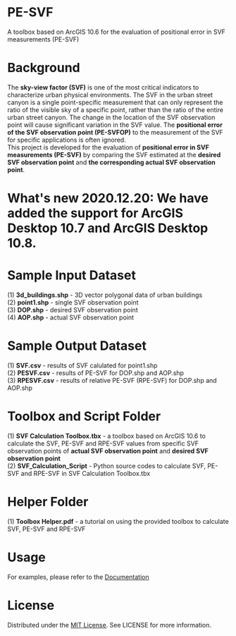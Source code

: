 # PE-SVF
A toolbox based on ArcGIS 10.6 for the evaluation of positional error in SVF measurements (PE-SVF)

# Background
The **sky-view factor (SVF)** is one of the most critical indicators to characterize urban physical environments. The SVF in the urban street canyon is a single point-specific measurement that can only represent the ratio of the visible sky of a specific point, rather than the ratio of the entire urban street canyon. The change in the location of the SVF observation point will cause significant variation in the SVF value. The **positional error of the SVF observation point (PE-SVFOP)** to the measurement of the SVF for specific applications is often ignored.  
This project is developed for the evaluation of **positional error in SVF measurements (PE-SVF)** by comparing the SVF estimated at the **desired SVF observation point** and **the corresponding actual SVF observation point**.

# What's new 2020.12.20: We have added the support for ArcGIS Desktop 10.7 and ArcGIS Desktop 10.8.   

# Sample Input Dataset
(1) **3d_buildings.shp** - 3D vector polygonal data of urban buildings   
(2) **point1.shp** - single SVF observation point   
(3) **DOP.shp** - desired SVF observation point   
(4) **AOP.shp** - actual SVF observation point

# Sample Output Dataset
(1) **SVF.csv** - results of SVF calulated for point1.shp  
(2) **PESVF.csv** - results of PE-SVF for DOP.shp and AOP.shp  
(3) **RPESVF.csv** - results of relative PE-SVF (RPE-SVF) for DOP.shp and AOP.shp     

# Toolbox and Script Folder
(1) **SVF Calculation Toolbox.tbx** - a toolbox based on ArcGIS 10.6 to calculate the SVF, PE-SVF and RPE-SVF values from specific SVF observation points of **actual SVF observation point** and **desired SVF observation point**  
(2) **SVF_Calculation_Script** - Python source codes to calculate SVF, PE-SVF and RPE-SVF in SVF Calculation Toolbox.tbx  

# Helper Folder
(1) **Toolbox Helper.pdf** - a tutorial on using the provided toolbox to calculate SVF, PE-SVF and RPE-SVF

# Usage
For examples, please refer to the [Documentation](https://github.com/encyclopedia1998/PE-SVF/tree/main/Helper)

# License
Distributed under the [MIT License](https://choosealicense.com/licenses/mit/). See LICENSE for more information.

